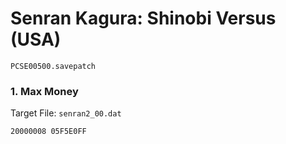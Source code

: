 #  Senran Kagura: Shinobi Versus (USA)

`PCSE00500.savepatch`

### 1. Max Money

Target File: `senran2_00.dat`

```
20000008 05F5E0FF
```

